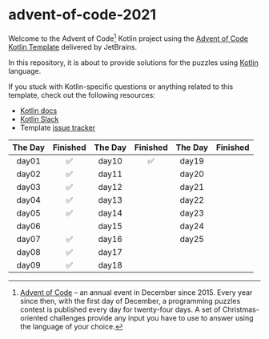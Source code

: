 # advent-of-code-2021

Welcome to the Advent of Code[^aoc] Kotlin project using the [Advent of Code Kotlin Template][template] delivered by JetBrains.

In this repository, it is about to provide solutions for the puzzles using [Kotlin][kotlin] language.

If you stuck with Kotlin-specific questions or anything related to this template, check out the following resources:

- [Kotlin docs][docs]
- [Kotlin Slack][slack]
- Template [issue tracker][issues]

| The Day | Finished | The Day | Finished | The Day | Finished |
| :-----: | :------: | :-----: | :------: | :-----: | :------: |
|  day01  |    ✅     |  day10  |    ✅     |  day19  |          |
|  day02  |    ✅     |  day11  |          |  day20  |          |
|  day03  |    ✅     |  day12  |          |  day21  |          |
|  day04  |    ✅     |  day13  |          |  day22  |          |
|  day05  |    ✅     |  day14  |          |  day23  |          |
|  day06  |          |  day15  |          |  day24  |          |
|  day07  |    ✅     |  day16  |          |  day25  |          |
|  day08  |    ✅     |  day17  |          |         |          |
|  day09  |    ✅     |  day18  |          |         |          |

[^aoc]:

    [Advent of Code][aoc] – an annual event in December since 2015. Every year since then, with the first day of December, a
    programming puzzles contest is published every day for twenty-four days. A set of Christmas-oriented challenges provide
    any input you have to use to answer using the language of your choice.

[aoc]: https://adventofcode.com

[docs]: https://kotlinlang.org/docs/home.html

[issues]: https://github.com/kotlin-hands-on/advent-of-code-kotlin-template/issues

[kotlin]: https://kotlinlang.org

[slack]: https://surveys.jetbrains.com/s3/kotlin-slack-sign-up

[template]: https://github.com/kotlin-hands-on/advent-of-code-kotlin-template